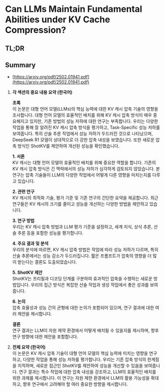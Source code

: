 # Can LLMs Maintain Fundamental Abilities under KV Cache Compression?
## TL;DR
## Summary
- [https://arxiv.org/pdf/2502.01941.pdf](https://arxiv.org/pdf/2502.01941.pdf)

1. **각 섹션의 중요 내용 요약 (한국어)**

   **초록**  
   이 논문은 대형 언어 모델(LLMs)의 핵심 능력에 대한 KV 캐시 압축 기술의 영향을 조사합니다. 대형 언어 모델의 효율적인 배치를 위해 KV 캐시 압축 방식이 매우 중요해지고 있지만, 기존 방법의 성능 저하에 대한 연구는 부족합니다. 우리는 다양한 작업을 통해 잘 알려진 KV 캐시 압축 방식을 평가하고, Task-Specific 성능 저하를 보여줍니다. 특히 산술 추론 작업에서 성능 저하가 두드러진 것으로 나타났으며, DeepSeek R1 모델이 상대적으로 더 강한 압축 내성을 보였습니다. 또한 새로운 압축 방식인 ShotKV를 제안하여 개선된 성능을 확인했습니다.
   
   **1. 서론**  
   KV 캐시는 대형 언어 모델의 효율적인 배치를 위해 중요한 역할을 합니다. 기존의 KV 캐시 압축 방식은 긴 맥락에서의 성능 저하가 심각하게 검토되지 않았습니다. 본 연구는 압축 기술들이 LLM의 다양한 작업에서 어떻게 다른 영향을 미치는지를 다루고 있습니다.

   **2. 관련 연구**  
   KV 캐시의 최적화 기술, 평가 기준 및 기존 연구의 간단한 요약을 제공합니다. 최근 연구들은 KV 캐시의 크기를 줄이고 성능을 개선하는 다양한 방법을 제안하고 있습니다.

   **3. 연구 방법**  
   우리는 KV 캐시 압축 방법과 LLM 평가 기준을 설정하고, 세계 지식, 상식 추론, 산술 추론 등을 포함한 성능을 평가합니다. 

   **4. 주요 결과 및 분석**  
   우리의 분석에 따르면, KV 캐시 압축 방법은 작업에 따라 성능 저하가 다르며, 특히 산술 추론에서는 성능 감소가 두드러집니다. 짧은 프롬프트가 압축의 영향을 더 많이 받는다는 결론도 도출되었습니다.

   **5. ShotKV 제안**  
   ShotKV는 프리필과 디코딩 단계를 구분하여 효과적인 압축을 수행하는 새로운 방법입니다. 우리의 접근 방식은 복잡한 산술 작업과 생성 작업에서 좋은 성과를 보여줍니다.

   **6. 논의**  
   압축 효율성과 성능 간의 균형에 대한 논의가 포함되어 있으며, 연구 결과에 대한 여러 제안을 제시합니다. 

   **결론**  
   연구 결과는 LLM이 자원 제약 환경에서 어떻게 배치될 수 있을지를 제시하며, 향후 연구 방향에 대한 제안을 포함합니다. 

2. **전체 요약 (한국어)**  
   이 논문은 KV 캐시 압축 기술이 대형 언어 모델의 핵심 능력에 미치는 영향을 연구하고, 다양한 작업을 통해 성능 저하를 평가합니다. 우리는 기존 압축 방식의 한계점을 지적하며, 새로운 접근인 ShotKV를 제안하여 성능을 개선할 수 있음을 보여줍니다. 연구 결과는 특수 작업에 대한 압축 내성을 강조하고, LLM의 효율적인 배치를 위한 과제를 제시합니다. 이 연구는 자원 제한 환경에서 LLM의 활용 가능성을 확대하고, 향후 연구에서 고려해야 할 여러 중요한 방향을 제시합니다.